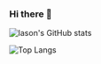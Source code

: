 ### Hi there 👋
![Iason's GitHub stats](https://github-readme-stats.vercel.app/api?username=iasonth95&show_icons=true&show=reviews,prs_merged,prs_merged_percentage&theme=tokyonight)

![Top Langs](https://github-readme-stats.vercel.app/api/top-langs/?username=iasonth95&layout=compact)
<!--
[![Top Langs](https://github-readme-stats.vercel.app/api/top-langs/?username=iasonth95)](https://github.com/anuraghazra/github-readme-stats)

**iasonth95/iasonth95** is a ✨ _special_ ✨ repository because its `README.md` (this file) appears on your GitHub profile.

Here are some ideas to get you started:

- 🔭 I’m currently working on ...
- 🌱 I’m currently learning ...
- 👯 I’m looking to collaborate on ...
- 🤔 I’m looking for help with ...
- 💬 Ask me about ...
- 📫 How to reach me: ...
- 😄 Pronouns: ...
- ⚡ Fun fact: ...
-->
